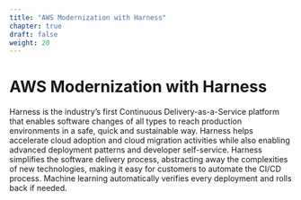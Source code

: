 ```yaml
---
title: "AWS Modernization with Harness"
chapter: true
draft: false
weight: 20
---
```


# AWS Modernization with Harness

Harness is the industry’s first Continuous Delivery-as-a-Service platform that enables software changes of all types to reach production environments in a safe, quick and sustainable way. Harness helps accelerate cloud adoption and cloud migration activities while also enabling advanced deployment patterns and developer self-service. Harness simplifies the software delivery process, abstracting away the complexities of new technologies, making it easy for customers to automate the CI/CD process. Machine learning automatically verifies every deployment and rolls back if needed.

